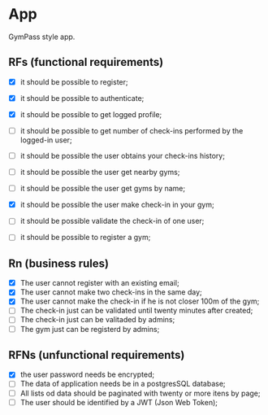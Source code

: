 # App
 
 GymPass style app.

## RFs (functional requirements)

- [X] it should be possible to register;
- [X] it should be possible to authenticate;
- [X] it should be possible to get logged profile;
- [ ] it should be possible to get number of check-ins performed by the logged-in user;
- [ ] it should be possible the user obtains your check-ins history;
- [ ] it should be possible the user get nearby gyms;
- [ ] it should be possible the user get gyms by name;
- [X] it should be possible the user make check-in in your gym;
- [ ] it should be possible validate the check-in of one user;
- [ ] it should be possible to register a gym;


## Rn (business rules)

- [x] The user cannot register with an existing email;
- [x] The user cannot make two check-ins in the same day;
- [x] The user cannot make the check-in if he is not closer 100m of the gym;
- [ ] The check-in just can be validated until twenty minutes after created;
- [ ] The check-in just can be valitaded by admins;
- [ ] The gym just can be registerd by admins;

## RFNs (unfunctional requirements)

- [x] the user password needs be encrypted;
- [ ] The data of application needs be in a postgresSQL database;
- [ ] All lists od data should be paginated with twenty or more itens by page;
- [ ] The user should be identified by a JWT (Json Web Token);